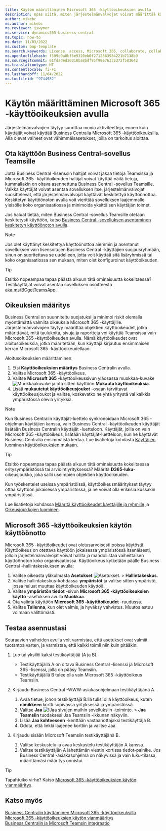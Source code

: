 ```yaml
---
title: Käytön määrittäminen Microsoft 365 -käyttöoikeuksien avulla
description: Opas siitä, miten järjestelmänvalvojat voivat määrittää käyttöoikeudet Business Centralin Microsoft 365 -käyttöoikeuksilla.
author: mikebc
ms.author: mikebc
ms.reviewer: jswymer
ms.service: dynamics365-business-central
ms.topic: how-to
ms.date: 11/03/2022
ms.custom: bap-template
ms.search.keywords: License, access, Microsoft 365, collaborate, collaboration, Teams, Microsoft Teams
ms.openlocfilehash: f509c0a8bf5e9320eb0f2712863984221b7138b9
ms.sourcegitcommit: 61fdaded30310ba8bdf95f99e76335372f583642
ms.translationtype: HT
ms.contentlocale: fi-FI
ms.lasthandoff: 11/04/2022
ms.locfileid: "9744982"
---
```

# <a name="set-up-access-with-microsoft-365-licenses"></a>Käytön määrittäminen Microsoft 365 -käyttöoikeuksien avulla 

Järjestelmänvalvojien täytyy suorittaa monia aktiviteetteja, ennen kuin käyttäjät voivat käyttää Business Centralia Microsoft 365 -käyttöoikeuksilla. Alla olevat vaiheet ovat vähimmäisasetukset, joilla on tarkoitus aloittaa.  

## <a name="deploy-the-business-central-app-for-teams"></a>Ota käyttöön Business Central-sovellus Teamsille 

Jotta Business Central -lisenssin haltijat voivat jakaa tietoja Teamsissa ja Microsoft 365 -käyttöoikeuden haltijat voivat käyttää näitä tietoja, kummallakin on oltava asennettuna Business Central -sovellus Teamsille. Vaikka käyttäjät voivat asentaa sovelluksen itse, järjestelmänvalvojat suosittelevat, että järjestelmänvalvojat käyttävät keskitettyä käyttöönottoa. Keskitetyn käyttöönoton avulla voit vierittää sovelluksen laajemmalle yleisölle koko organisaatiossa ja minimoida yksittäisen käyttäjän toimet. 

Jos haluat tietää, miten Business Central -sovellus Teamsille otetaan keskitetysti käyttöön, katso [Business Central -sovelluksen asentaminen keskitetyn käyttöönoton avulla](admin-teams-integration.md#installing-the-business-central-app-by-using-centralized-deployment).

> [!NOTE]
> Jos olet käyttänyt keskitettyä käyttöönottoa aiemmin ja asentanut sovelluksen vain lisensoitujen Business Central -käyttäjien suojausryhmään, sinun on suoritettava se uudelleen, jotta voit käyttää sitä lisäryhmissä tai koko organisaatiossa sen mukaan, miten olet konfiguroinut käyttöoikeuden.

> [!TIP]
> Etsitkö nopeampaa tapaa päästä alkuun tätä ominaisuutta kokeiltaessa? Testikäyttäjät voivat asentaa sovelluksen osoitteesta [aka.ms/BCgetTeamsApp](https://aka.ms/BCgetTeamsApp).

## <a name="configure-permissions"></a>Oikeuksien määritys

Business Central on suunniteltu suojatuksi ja minimoi riskit olemalla myöntämättä valmiita oikeuksia Microsoft 365 -käyttäjille. Järjestelmänvalvojien täytyy määrittää objektien käyttöoikeudet, jotka määrittävät, mitä taulukoita, sivuja ja raportteja voi käyttää Teamsissa vain Microsoft 365 -käyttöoikeuden avulla. Nämä käyttöoikeudet ovat aloitusoikeuksia, jotka määritetään, kun käyttäjä kirjautuu ensimmäisen kerran Microsoft 365 -käyttöoikeudellaan. 

Aloitusoikeuksien määrittäminen:

1. Etsi **Käyttöoikeuksien määritys** Business Centralin avulla.
2. Valitse Microsoft 365 -käyttöoikeus.
3. Valitse **Microsoft 365** -käyttöoikeussivun yläosassa muokkaa-kuvake ![Muokkaakuvake](media/edit-pencil.png) ja ota sitten käyttöön **Mukauta käyttöoikeuksia**. 
4. Lisää **mukautetut käyttöoikeusjoukot** -osaan tarvittavat käyttöoikeusjoukot ja valitse, koskevatko ne yhtä yritystä vai kaikkia ympäristössä olevia yrityksiä.

> [!NOTE]
> Kun Business Centralin käyttäjät-luettelo synkronoidaan Microsoft 365 -ohjelman käyttäjien kanssa, vain Business Central -käyttöoikeuden käyttäjät lisätään Business Centralin käyttäjät -luetteloon. Käyttäjät, joilla on vain Microsoft 365 -käyttöoikeus, lisätään käyttäjät-luetteloon, kun he käyttävät Business Centralia ensimmäistä kertaa. Lue lisätietoja kohdasta [Käyttäjien luominen käyttöoikeuksien mukaan](ui-how-users-permissions.md).

> [!TIP]
> Etsitkö nopeampaa tapaa päästä alkuun tätä ominaisuutta kokeiltaessa eritysympäristössä tai arviointiyrityksessä? Määritä **D365-luku**-oikeusjoukko, joka sallii useimpien objektien käyttöoikeuden.  

Kun työskentelet useissa ympäristöissä, käyttöoikeusmääritykset täytyy ottaa käyttöön jokaisessa ympäristössä, ja ne voivat olla erilaisia kussakin ympäristössä. 

Lue lisätietoja kohdassa [Määritä käyttöoikeudet käyttäjille ja ryhmille](ui-define-granular-permissions.md) ja [Oikeusjoukkojen luominen](/dynamics365/business-central/dev-itpro/developer/devenv-permissionset-composing).

## <a name="turn-on-access-with-microsoft-365-licenses"></a>Microsoft 365 -käyttöoikeuksien käytön käyttöönotto

Microsoft 365 -käyttöoikeudet ovat oletusarvoisesti poissa käytöstä. Käyttöoikeus on otettava käyttöön jokaisessa ympäristössä itsenäisesti, jolloin järjestelmänvalvojat voivat hallita ja mahdollistaa vaiheittaisen käyttöönoton koko organisaatiossa. Käyttöoikeus kytketään päälle Business Central -hallintakeskuksen avulla: 

1. Valitse oikeasta yläkulmasta **Asetukset** ![Asetukset.](media/ui-experience/settings_icon_small.png "Roolikeskuksen Asetukset-kuvake") > **Hallintakeskus**.  
2. Valitse hallintakeskus-kohdassa  **ympäristöt** ja valitse sitten ympäristö, jossa haluat muuttaa käyttöoikeuden käyttöä. 
3. Valitse **ympäristön tiedot** -sivun **Microsoft 365 -käyttöoikeuksien käyttö** -asetuksen avulla **Muokkaa**.
4. Ota valinta käyttöön **Microsoft 365 -käyttöoikeudet** -ruudussa. 
5. Valitse **Tallenna**, kun olet valmis, ja hyväksy vahvistus. Muutos astuu voimaan välittömästi.

## <a name="test-your-setup"></a>Testaa asennustasi

Seuraavien vaiheiden avulla voit varmistaa, että asetukset ovat valmiit tuotantoa varten, ja varmistaa, että kaikki toimii niin kuin pitääkin. 

1. Luo tai yksilöi kaksi testikäyttäjää (A ja B).

   - Testikäyttäjällä A on oltava Business Central -lisenssi ja Microsoft 365 -lisenssi, jolla on pääsy Teamsiin.
   - Testikäyttäjällä B tulee olla vain Microsoft 365 -käyttöoikeus Teamsiin.

2. Kirjaudu Business Central -WWW-asiakasohjelmaan testikäyttäjänä A.

   1. Avaa tietue, johon testikäyttäjä B:llä tulisi olla käyttöoikeus, kuten **nimikkeen** kortti sopivassa yrityksessä ja ympäristössä.
   2. Valitse **Jaa** ![!Jaa sivujen muihin sovelluksiin -toiminto.](media/share-icon.png) > **Jaa Teamsiin** tuodaksesi Jaa Teamsiin -ikkunan näkyviin.
   3. Lisää **Jaa kohteeseen** -kenttään vastaanottajaksi testikäyttäjä B. 
   4. Odota, että linkki laajenee korttiin ja valitse Jaa. 

3. Kirjaudu sisään Microsoft Teamsiin testikäyttäjänä B.

   1. Valitse keskustelu ja avaa keskustelu testikäyttäjän A kanssa. 
   2. Valitse testikäyttäjän A lähettämän viestin kortissa tiedot-painike. Jos Business Central -asiakasohjelma on näkyvissä ja vain luku-tilassa, määrittämäsi määritys onnistui. 

> [!TIP]
> Tapahtuiko virhe? Katso [Microsoft 365 -käyttöoikeuksien käytön vianmääritys](admin-access-with-m365-license-troubleshooting.md).

## <a name="see-also"></a>Katso myös

[Business Centralin käyttäminen Microsoft 365 -käyttöoikeuksilla](admin-access-with-m365-license.md#minimum-requirements)  
[Microsoft 365 -käyttöoikeuksien käytön vianmääritys](admin-access-with-m365-license-troubleshooting.md)  
[Business Centralin ja Microsoft Teamsin integraatio](across-teams-overview.md)  